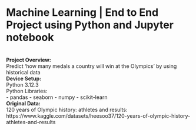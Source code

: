 # Machine Learning | End to End Project using Python and Jupyter notebook
<br>
<b>Project Overview:</b><br>
Predict ‘how many medals a country will win at the Olympics’ by using historical data
<br>
<b>Device Setup:</b><br>
Python 3.12.3 <br>
Python Libraries:<br>
 - pandas
 - seaborn
 - numpy
 - scikit-learn
<br>
<b>Original Data:</b><br>
120 years of Olympic history: athletes and results: https://www.kaggle.com/datasets/heesoo37/120-years-of-olympic-history-athletes-and-results

